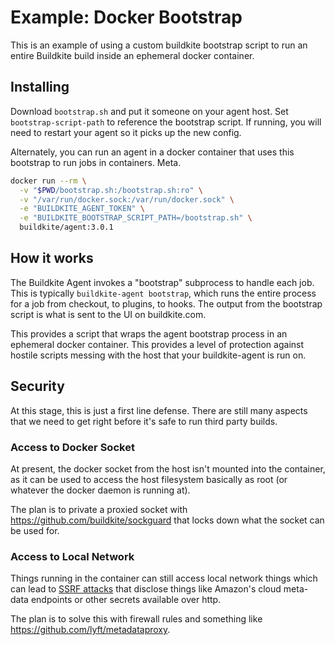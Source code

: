 # Example: Docker Bootstrap

This is an example of using a custom buildkite bootstrap script to run an entire Buildkite build inside an ephemeral docker container.

## Installing

Download `bootstrap.sh` and put it someone on your agent host. Set `bootstrap-script-path` to reference the bootstrap script. If running, you will need to restart your agent so it picks up the new config.

Alternately, you can run an agent in a docker container that uses this bootstrap to run jobs in containers. Meta.

```bash
docker run --rm \
  -v "$PWD/bootstrap.sh:/bootstrap.sh:ro" \
  -v "/var/run/docker.sock:/var/run/docker.sock" \
  -e "BUILDKITE_AGENT_TOKEN" \
  -e "BUILDKITE_BOOTSTRAP_SCRIPT_PATH=/bootstrap.sh" \
  buildkite/agent:3.0.1
```

## How it works

The Buildkite Agent invokes a "bootstrap" subprocess to handle each job. This is typically `buildkite-agent bootstrap`, which runs the entire process for a job from checkout, to plugins, to hooks. The output from the bootstrap script is what is sent to the UI on buildkite.com.

This provides a script that wraps the agent bootstrap process in an ephemeral docker container. This provides a level of protection against hostile scripts messing with the host that your buildkite-agent is run on.

## Security

At this stage, this is just a first line defense. There are still many aspects that we need to get right before it's safe to run third party builds.

### Access to Docker Socket

At present, the docker socket from the host isn't mounted into the container, as it can be used to access the host filesystem basically as root (or whatever the docker daemon is running at).

The plan is to private a proxied socket with https://github.com/buildkite/sockguard that locks down what the socket can be used for.

### Access to Local Network

Things running in the container can still access local network things which can lead to [SSRF attacks](https://www.owasp.org/index.php/Server_Side_Request_Forgery) that disclose things like Amazon's cloud meta-data endpoints or other secrets available over http.

The plan is to solve this with firewall rules and something like https://github.com/lyft/metadataproxy.
